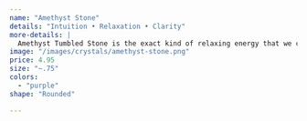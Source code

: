 ```yaml
---
name: "Amethyst Stone"
details: "Intuition • Relaxation • Clarity"
more-details: |
  Amethyst Tumbled Stone is the exact kind of relaxing energy that we could all use after a long day. Allow its energy to soothe away the day-to-day stresses that keep you up at night.
image: "/images/crystals/amethyst-stone.png"
price: 4.95
size: "~.75"
colors:
  - "purple"
shape: "Rounded"

---
```

